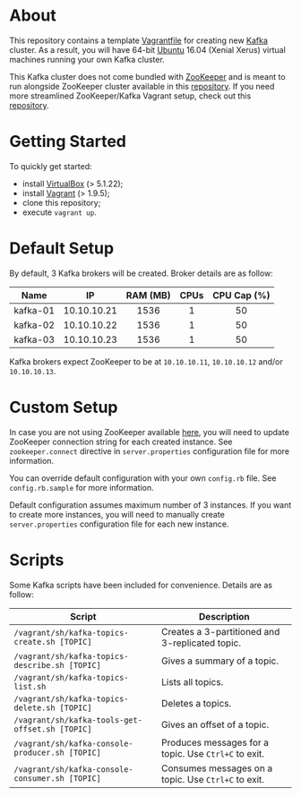 About
=====
This repository contains a template [Vagrantfile][vagrantfile] for creating new [Kafka][kafka] cluster. As a result, you will have 64-bit [Ubuntu][ubuntu] 16.04 (Xenial Xerus) virtual machines running your own Kafka cluster.

This Kafka cluster does not come bundled with [ZooKeeper][zookeeper] and is meant to run alongside ZooKeeper cluster available in this [repository][vagrant-ubuntu-zk]. If you need more streamlined ZooKeeper/Kafka Vagrant setup, check out this [repository][vagrant-ubuntu-zk-kafka].

Getting Started
===============
To quickly get started:
- install [VirtualBox][virtualbox] (> 5.1.22);
- install [Vagrant][vagrant] (> 1.9.5);
- clone this repository;
- execute `vagrant up`.

Default Setup
=============
By default, 3 Kafka brokers will be created. Broker details are as follow:

| Name | IP  | RAM (MB) | CPUs | CPU Cap (%) |
| :---: | :---: | :---: | :---: | :---: |
| kafka-01 | 10.10.10.21 | 1536 | 1 | 50 |
| kafka-02 | 10.10.10.22 | 1536 | 1 | 50 |
| kafka-03 | 10.10.10.23 | 1536 | 1 | 50 |

Kafka brokers expect ZooKeeper to be at `10.10.10.11`, `10.10.10.12` and/or `10.10.10.13`.

Custom Setup
============
In case you are not using ZooKeeper available [here][vagrant-ubuntu-zk], you will need to update ZooKeeper connection string for each created instance. See `zookeeper.connect` directive in `server.properties` configuration file for more information.

You can override default configuration with your own `config.rb` file. See `config.rb.sample` for more information.

Default configuration assumes maximum number of 3 instances. If you want to create more instances, you will need to manually create `server.properties` configuration file for each new instance.

Scripts
=======
Some Kafka scripts have been included for convenience. Details are as follow:

| Script | Description |
| --- | --- |
| `/vagrant/sh/kafka-topics-create.sh [TOPIC]` | Creates a 3-partitioned and 3-replicated topic. |
| `/vagrant/sh/kafka-topics-describe.sh [TOPIC]` | Gives a summary of a topic. |
| `/vagrant/sh/kafka-topics-list.sh` | Lists all topics. |
| `/vagrant/sh/kafka-topics-delete.sh [TOPIC]` | Deletes a topics. |
| `/vagrant/sh/kafka-tools-get-offset.sh [TOPIC]` | Gives an offset of a topic. |
| `/vagrant/sh/kafka-console-producer.sh [TOPIC]` | Produces messages for a topic. Use `Ctrl+C` to exit. |
| `/vagrant/sh/kafka-console-consumer.sh [TOPIC]` | Consumes messages on a topic. Use `Ctrl+C` to exit. |

[vagrantfile]: https://www.vagrantup.com/docs/vagrantfile/
[kafka]: https://kafka.apache.org/
[ubuntu]: https://atlas.hashicorp.com/ubuntu/boxes/xenial64
[zookeeper]: https://zookeeper.apache.org/
[vagrant-ubuntu-zk]: https://github.com/akoncic/vagrant-ubuntu-zk
[vagrant-ubuntu-zk-kafka]: https://github.com/akoncic/vagrant-ubuntu-zk-kafka
[virtualbox]: https://www.virtualbox.org/
[vagrant]: https://www.vagrantup.com/

